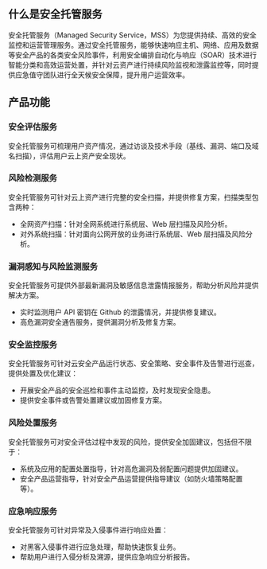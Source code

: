 ## 什么是安全托管服务
安全托管服务（Managed Security Service，MSS）为您提供持续、高效的安全监控和运营管理服务。通过安全托管服务，能够快速响应主机、网络、应用及数据等安全产品的各类安全风险事件，利用安全编排自动化与响应（SOAR）技术进行智能分类和高效运营处置，并针对云资产进行持续风险监视和泄露监控等，同时提供应急值守团队进行全天候安全保障，提升用户运营效率。


## 产品功能
### 安全评估服务	

安全托管服务可梳理用户资产情况，通过访谈及技术手段（基线、漏洞、端口及域名扫描），评估用户云上资产安全现状。

### 风险检测服务
安全托管服务可针对云上资产进行完整的安全扫描，并提供修复方案，扫描类型包含两种：
- 全网资产扫描：针对全网系统进行系统层、Web 层扫描及风险分析。
- 对外系统扫描：针对面向公网开放的业务进行系统层、Web 层扫描及风险分析。

### 漏洞感知与风险监测服务

安全托管服务可提供外部最新漏洞及敏感信息泄露情报服务，帮助分析风险并提供解决方案。
- 实时监测用户 API 密钥在 Github 的泄露情况，并提供修复建议。
- 高危漏洞安全通告服务，提供漏洞分析及修复方案。

### 安全监控服务

安全托管服务可针对云安全产品运行状态、安全策略、安全事件及告警进行巡查，提供处置及优化建议：
- 开展安全产品的安全巡检和事件主动监控，及时发现安全隐患。
- 提供安全事件或告警处置建议或加固修复方案。

### 风险处置服务

安全托管服务可对安全评估过程中发现的风险，提供安全加固建议，包括但不限于：
- 系统及应用的配置处置指导，针对高危漏洞及弱配置问题提供加固建议。
- 安全产品运营指导，针对安全产品运营提供指导建议（如防火墙策略配置等）。

### 应急响应服务

安全托管服务可针对异常及入侵事件进行响应处置：
- 对黑客入侵事件进行应急处理，帮助快速恢复业务。
- 帮助用户进行入侵分析及溯源，提供应急响应分析报告。


